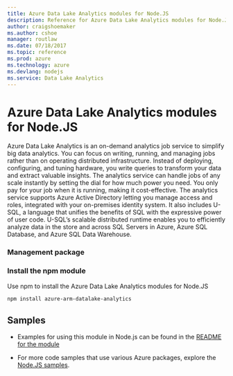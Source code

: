 ```yaml
---
title: Azure Data Lake Analytics modules for Node.JS
description: Reference for Azure Data Lake Analytics modules for Node.JS
author: craigshoemaker
ms.author: cshoe
manager: routlaw
ms.date: 07/18/2017
ms.topic: reference
ms.prod: azure
ms.technology: azure
ms.devlang: nodejs
ms.service: Data Lake Analytics
---
```


# Azure Data Lake Analytics modules for Node.JS

Azure Data Lake Analytics is an on-demand analytics job service to simplify big data analytics. You can focus on writing, running, and managing jobs rather than on operating distributed infrastructure. Instead of deploying, configuring, and tuning hardware, you write queries to transform your data and extract valuable insights. The analytics service can handle jobs of any scale instantly by setting the dial for how much power you need. You only pay for your job when it is running, making it cost-effective. The analytics service supports Azure Active Directory letting you manage access and roles, integrated with your on-premises identity system. It also includes U-SQL, a language that unifies the benefits of SQL with the expressive power of user code. U-SQL’s scalable distributed runtime enables you to efficiently analyze data in the store and across SQL Servers in Azure, Azure SQL Database, and Azure SQL Data Warehouse.

### Management package

### Install the npm module

Use npm to install the Azure Data Lake Analytics modules for Node.JS

```bash
npm install azure-arm-datalake-analytics
```

## Samples

* Examples for using this module in Node.js can be found in the [README for the module](https://www.npmjs.com/package/azure-arm-datalake-analytics)

* For more code samples that use various Azure packages, explore the [Node.JS samples](https://docs.microsoft.com/samples/browse/?languages=nodejs).
